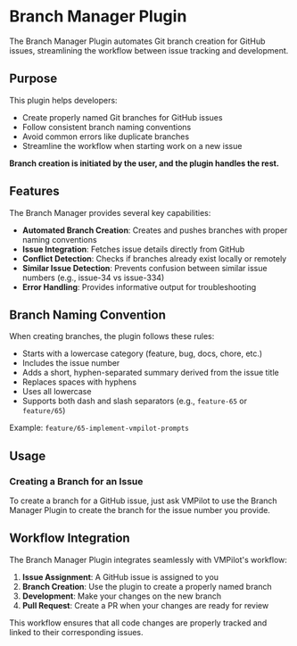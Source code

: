 # Branch Manager Plugin

The Branch Manager Plugin automates Git branch creation for GitHub issues, streamlining the workflow between issue tracking and development. 

## Purpose

This plugin helps developers:

- Create properly named Git branches for GitHub issues
- Follow consistent branch naming conventions
- Avoid common errors like duplicate branches
- Streamline the workflow when starting work on a new issue

**Branch creation is initiated by the user, and the plugin handles the rest.**

## Features

The Branch Manager provides several key capabilities:

- **Automated Branch Creation**: Creates and pushes branches with proper naming conventions
- **Issue Integration**: Fetches issue details directly from GitHub
- **Conflict Detection**: Checks if branches already exist locally or remotely
- **Similar Issue Detection**: Prevents confusion between similar issue numbers (e.g., issue-34 vs issue-334)
- **Error Handling**: Provides informative output for troubleshooting

## Branch Naming Convention

When creating branches, the plugin follows these rules:

- Starts with a lowercase category (feature, bug, docs, chore, etc.)
- Includes the issue number
- Adds a short, hyphen-separated summary derived from the issue title
- Replaces spaces with hyphens
- Uses all lowercase
- Supports both dash and slash separators (e.g., `feature-65` or `feature/65`)

Example: `feature/65-implement-vmpilot-prompts`

## Usage

### Creating a Branch for an Issue

To create a branch for a GitHub issue, just ask VMPilot to use the Branch Manager Plugin to create the branch for the issue number you provide. 


## Workflow Integration

The Branch Manager Plugin integrates seamlessly with VMPilot's workflow:

1. **Issue Assignment**: A GitHub issue is assigned to you
2. **Branch Creation**: Use the plugin to create a properly named branch
3. **Development**: Make your changes on the new branch
4. **Pull Request**: Create a PR when your changes are ready for review

This workflow ensures that all code changes are properly tracked and linked to their corresponding issues.

